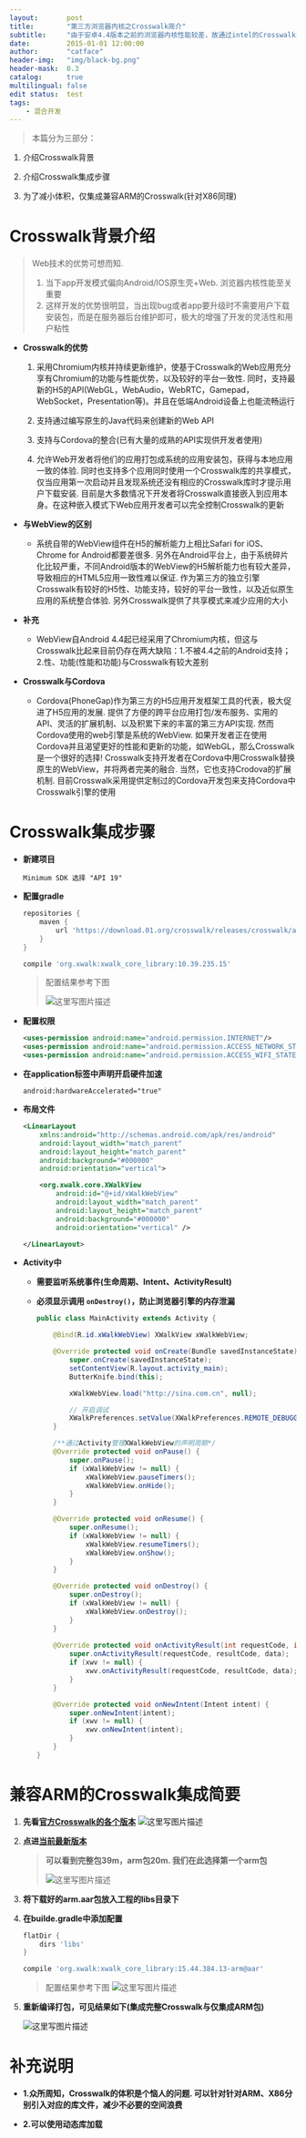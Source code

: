 ```yaml
---
layout:       post
title:        "第三方浏览器内核之Crosswalk简介"
subtitle:     "由于安卓4.4版本之前的浏览器内核性能较差，故通过intel的Crosswalk浏览器内核进行页面渲染的效率更高"
date:         2015-01-01 12:00:00
author:       "catface"
header-img:   "img/black-bg.png"
header-mask:  0.3
catalog:      true
multilingual: false
edit status:  test
tags:
    - 混合开发
---
```


> 本篇分为三部分：

1. 介绍Crosswalk背景

2. 介绍Crosswalk集成步骤

3. 为了减小体积，仅集成兼容ARM的Crosswalk(针对X86同理)

# Crosswalk背景介绍

> Web技术的优势可想而知. 
> 
> 1. 当下app开发模式偏向Android/IOS原生壳+Web. 浏览器内核性能至关重要
> 2. 这样开发的优势很明显，当出现bug或者app要升级时不需要用户下载安装包，而是在服务器后台维护即可，极大的增强了开发的灵活性和用户粘性

- **Crosswalk的优势**

	1. 采用Chromium内核并持续更新维护，使基于Crosswalk的Web应用充分享有Chromium的功能与性能优势，以及较好的平台一致性. 同时，支持最新的H5的API(WebGL，WebAudio，WebRTC，Gamepad，WebSocket，Presentation等)。并且在低端Android设备上也能流畅运行
	
	2. 支持通过编写原生的Java代码来创建新的Web API
	
	3. 支持与Cordova的整合(已有大量的成熟的API实现供开发者使用)
	
	4. 允许Web开发者将他们的应用打包成系统的应用安装包，获得与本地应用一致的体验. 同时也支持多个应用同时使用一个Crosswalk库的共享模式，仅当应用第一次启动并且发现系统还没有相应的Crosswalk库时才提示用户下载安装. 目前是大多数情况下开发者将Crosswalk直接嵌入到应用本身。在这种嵌入模式下Web应用开发者可以完全控制Crosswalk的更新

- **与WebView的区别**

	- 系统自带的WebView组件在H5的解析能力上相比Safari for iOS、Chrome for Android都要差很多. 另外在Android平台上，由于系统碎片化比较严重，不同Android版本的WebView的H5解析能力也有较大差异，导致相应的HTML5应用一致性难以保证. 作为第三方的独立引擎Crosswalk有较好的H5性、功能支持，较好的平台一致性，以及近似原生应用的系统整合体验. 另外Crosswalk提供了共享模式来减少应用的大小

- **补充**

	- WebView自Android 4.4起已经采用了Chromium内核，但这与Crosswalk比起来目前仍存在两大缺陷：1.不被4.4之前的Android支持；2.性、功能(性能和功能)与Crosswalk有较大差别

- **Crosswalk与Cordova**

	- Cordova(PhoneGap)作为第三方的H5应用开发框架工具的代表，极大促进了H5应用的发展. 提供了方便的跨平台应用打包/发布服务、实用的API、灵活的扩展机制、以及积累下来的丰富的第三方API实现. 然而Cordova使用的web引擎是系统的WebView. 如果开发者正在使用Cordova并且渴望更好的性能和更新的功能，如WebGL，那么Crosswalk是一个很好的选择! Crosswalk支持开发者在Cordova中用Crosswalk替换原生的WebView，并将两者完美的融合. 当然，它也支持Crodova的扩展机制. 目前Crosswalk采用提供定制过的Cordova开发包来支持Cordova中Crosswalk引擎的使用
	
# Crosswalk集成步骤

- **新建项目**

	`Minimum SDK 选择 "API 19"`
	
- **配置gradle**

	``` gradle
	repositories {
	    maven {
	        url 'https://download.01.org/crosswalk/releases/crosswalk/android/maven2'
	    }
	}
	```
	``` gradle
	compile 'org.xwalk:xwalk_core_library:10.39.235.15'
	```
	> 配置结果参考下图
	>
	> ![这里写图片描述](https://imgconvert.csdnimg.cn/aHR0cDovL2ltZy5ibG9nLmNzZG4ubmV0LzIwMTUxMTEyMTUzMzEzNTYy)

- **配置权限**

	``` xml
	<uses-permission android:name="android.permission.INTERNET"/>
	<uses-permission android:name="android.permission.ACCESS_NETWORK_STATE"/>
	<uses-permission android:name="android.permission.ACCESS_WIFI_STATE"/>
	```

- **在application标签中声明开启硬件加速**

	`android:hardwareAccelerated="true"`
	
- **布局文件**

	``` xml
	<LinearLayout 
		xmlns:android="http://schemas.android.com/apk/res/android"
	    android:layout_width="match_parent"
	    android:layout_height="match_parent"
	    android:background="#000000"
	    android:orientation="vertical">
	
	    <org.xwalk.core.XWalkView
	        android:id="@+id/xWalkWebView"
	        android:layout_width="match_parent"
	        android:layout_height="match_parent"
	        android:background="#000000"
	        android:orientation="vertical" />
	
	</LinearLayout>
	```

- **Activity中**
	
	- **需要监听系统事件(生命周期、Intent、ActivityResult)**

	- **必须显示调用 `onDestroy()`，防止浏览器引擎的内存泄漏**

		``` java
		public class MainActivity extends Activity {
		
		    @Bind(R.id.xWalkWebView) XWalkView xWalkWebView;
		
		    @Override protected void onCreate(Bundle savedInstanceState) {
		        super.onCreate(savedInstanceState);
		        setContentView(R.layout.activity_main);
		        ButterKnife.bind(this);
		
		        xWalkWebView.load("http://sina.com.cn", null);
		
		        // 开启调试
		        XWalkPreferences.setValue(XWalkPreferences.REMOTE_DEBUGGING, true);
		    }
		
		    /**通过Activity管理XWalkWebView的声明周期*/
		    @Override protected void onPause() {
		        super.onPause();
		        if (xWalkWebView != null) {
		            xWalkWebView.pauseTimers();
		            xWalkWebView.onHide();
		        }
		    }
		
		    @Override protected void onResume() {
		        super.onResume();
		        if (xWalkWebView != null) {
		            xWalkWebView.resumeTimers();
		            xWalkWebView.onShow();
		        }
		    }
		
		    @Override protected void onDestroy() {
		        super.onDestroy();
		        if (xWalkWebView != null) {
		            xWalkWebView.onDestroy();
		        }
		    }
		    
			@Override protected void onActivityResult(int requestCode, int resultCode, Intent data) {
		        super.onActivityResult(requestCode, resultCode, data);
		        if (xwv != null) {
		            xwv.onActivityResult(requestCode, resultCode, data);
		        }
		    }
		
		    @Override protected void onNewIntent(Intent intent) {
		        super.onNewIntent(intent);
		        if (xwv != null) {
		            xwv.onNewIntent(intent);
		        }
		    }
		}
		```
		
# 兼容ARM的Crosswalk集成简要

1. **先看<a href="https://download.01.org/crosswalk/releases/crosswalk/android/maven2/org/xwalk/xwalk_core_library/" target="_blank">官方Crosswalk的各个版本</a>**
	![这里写图片描述](https://imgconvert.csdnimg.cn/aHR0cDovL2ltZy5ibG9nLmNzZG4ubmV0LzIwMTUxMTI0MTc0NjM5OTg2)


2. **点进**<a href="https://download.01.org/crosswalk/releases/crosswalk/android/maven2/org/xwalk/xwalk_core_library/15.44.384.13/" target="_blank">**当前最新版本**</a>

	>**可以看到完整包39m，arm包20m. 我们在此选择第一个arm包**
	>
	>![这里写图片描述](https://imgconvert.csdnimg.cn/aHR0cDovL2ltZy5ibG9nLmNzZG4ubmV0LzIwMTUxMTI2MTExMDUxNTYx)

3. **将下载好的arm.aar包放入工程的libs目录下**

4. **在builde.gradle中添加配置**

	``` gradle
	flatDir {
		dirs 'libs'
	}
	```
	``` gradle
	compile 'org.xwalk:xwalk_core_library:15.44.384.13-arm@aar'
	```
	> 配置结果参考下图
	> ![这里写图片描述](https://imgconvert.csdnimg.cn/aHR0cDovL2ltZy5ibG9nLmNzZG4ubmV0LzIwMTUxMTI2MTExOTMwNzg1)

5. **重新编译打包，可见结果如下(集成完整Crosswalk与仅集成ARM包)**

	 ![这里写图片描述](https://imgconvert.csdnimg.cn/aHR0cDovL2ltZy5ibG9nLmNzZG4ubmV0LzIwMTUxMTI2MTEyMzE0OTk0)

# 补充说明

- **1.众所周知，Crosswalk的体积是个恼人的问题. 可以针对针对ARM、X86分别引入对应的库文件，减少不必要的空间浪费**

- **2.可以使用动态库加载**

